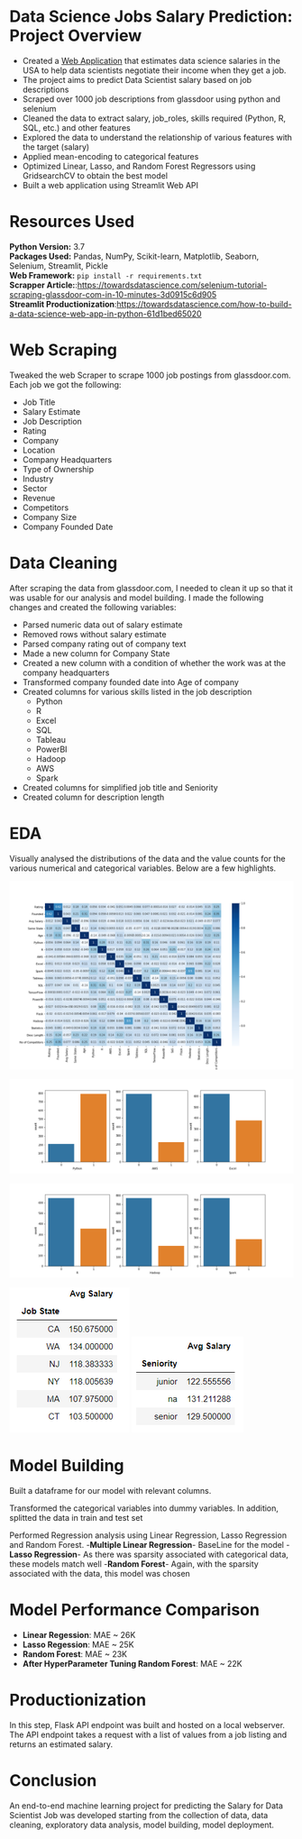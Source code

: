 # Data Science Jobs Salary Prediction: Project Overview
- Created a [Web Application](https://ds-salary-prediction-app.herokuapp.com/) that estimates data science salaries in the USA to help data scientists negotiate their income when they get a job.
- The project aims to predict Data Scientist salary based on job descriptions
- Scraped over 1000 job descriptions from glassdoor using python and selenium
- Cleaned the data to extract salary, job_roles, skills required (Python, R, SQL, etc.) and other features
- Explored the data to understand the relationship of various features with the target (salary)
- Applied mean-encoding to categorical features
- Optimized Linear, Lasso, and Random Forest Regressors using GridsearchCV to obtain the best model
- Built a web application using Streamlit Web API

# Resources Used
**Python Version:** 3.7 </br>
**Packages Used:** Pandas, NumPy, Scikit-learn, Matplotlib, Seaborn, Selenium, Streamlit, Pickle  </br>
**Web Framework:** `pip install -r requirements.txt` </br>
**Scrapper Article:**:https://towardsdatascience.com/selenium-tutorial-scraping-glassdoor-com-in-10-minutes-3d0915c6d905 </br>
**Streamlit Productionization**:https://towardsdatascience.com/how-to-build-a-data-science-web-app-in-python-61d1bed65020

# Web Scraping
Tweaked the web Scraper to scrape 1000 job postings from glassdoor.com. Each job we got the following:
- Job Title
- Salary Estimate
- Job Description
- Rating
- Company
- Location
- Company Headquarters
- Type of Ownership
- Industry
- Sector
- Revenue
- Competitors
- Company Size
- Company Founded Date

# Data Cleaning
After scraping the data from glassdoor.com, I needed to clean it up so that it was usable for our analysis and model building. I made the following changes and created the following variables:
- Parsed numeric data out of salary estimate
- Removed rows without salary estimate
- Parsed company rating out of company text
- Made a new column for Company State
- Created a new column with a condition of whether the work was at the company headquarters
- Transformed company founded date into Age of company
- Created columns for various skills listed in the job description
  * Python
  * R
  * Excel
  * SQL
  * Tableau
  * PowerBI
  * Hadoop
  * AWS
  * Spark
- Created columns for simplified job title and Seniority
- Created column for description length

# EDA
Visually analysed the distributions of the data and the value counts for the various numerical and categorical variables. Below are a few highlights.

![Heat Map](/Images/HeatMap.png "HeatMap")

![Skills](/Images/skills.png "Skills Count")

![Skills1](/Images/skills1.png "Skills Count")

![Statewise Average Salary](/Images/statewise.PNG "Statewise Salary") ![Seniority wise Average Salary](/Images/Seniority.PNG "Seniority wise salary")

# Model Building
Built a dataframe for our model with relevant columns.

Transformed the categorical variables into dummy variables. In addition, splitted the data in train and test set

Performed Regression analysis using Linear Regression, Lasso Regression and Random Forest.
  -**Multiple Linear Regression**- BaseLine for the model
  -**Lasso Regression**- As there was sparsity associated with categorical data, these models match well
  -**Random Forest**- Again, with the sparsity associated with the data, this model was chosen
  
 # Model Performance Comparison
 - **Linear Regession**: MAE ~ 26K
 - **Lasso Regession**: MAE ~ 25K
 - **Random Forest**: MAE ~ 23K
 - **After HyperParameter Tuning Random Forest**: MAE ~ 22K
 
 # Productionization
 In this step, Flask API endpoint was built and hosted on a local webserver. The API endpoint takes a request with a list of values from a job listing and returns an estimated salary.
 
 # Conclusion
 An end-to-end machine learning project for predicting the Salary for Data Scientist Job was developed starting from the collection of data, data cleaning, exploratory data analysis, model building, model deployment.


 


